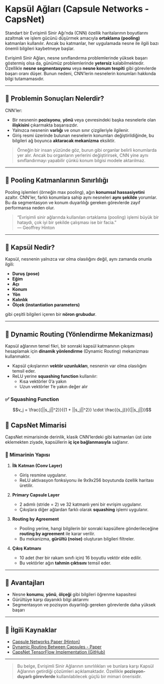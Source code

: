 # Kapsül Ağları (Capsule Networks - CapsNet)

Standart bir Evrişimli Sinir Ağı’nda (CNN) özellik haritalarının boyutlarını azaltmak ve işlem gücünü düşürmek amacıyla **ortaklama (pooling)** katmanları kullanılır. Ancak bu katmanlar, her uygulamada nesne ile ilgili bazı önemli bilgileri kaybetmeye başlar.

Evrişimli Sinir Ağları, nesne sınıflandırma problemlerinde yüksek başarı göstermiş olsa da, günümüz problemlerinde **yetersiz** kalabilmektedir. Özellikle **nesne segmentasyonu** veya **nesne konum tespiti** gibi görevlerde başarı oranı düşer. Bunun nedeni, CNN’lerin nesnelerin konumları hakkında bilgi tutamamasıdır.

---

## 📌 Problemin Sonuçları Nelerdir?

CNN’ler:

- Bir nesnenin **pozisyonu**, **yönü** veya çevresindeki başka nesnelerle olan **ilişkisini** çıkarmakta başarısızdır.
- Yalnızca nesnenin **varlığı** ve onun sınır çizgileriyle ilgilenir.
- Giriş resmi üzerinde bulunan nesnelerin konumları değiştirildiğinde, bu bilgileri ağ boyunca **aktaracak mekanizma** eksiktir.

> Örneğin bir insan yüzünde göz, burun gibi organlar belirli konumlarda yer alır. Ancak bu organların yerlerini değiştirirsek, CNN yine aynı sınıflandırmayı yapabilir çünkü konum bilgisi modele aktarılmaz.

---

## 🧠 Pooling Katmanlarının Sınırlılığı

Pooling işlemleri (örneğin max pooling), ağın **konumsal hassasiyetini** azaltır. CNN'ler, farklı konumlara sahip aynı nesneleri **aynı şekilde** yorumlar. Bu da segmentasyon ve konum duyarlılığı gereken görevlerde zayıf performansa neden olur.

> “Evrişimli sinir ağlarında kullanılan ortaklama (pooling) işlemi büyük bir hataydı, çok iyi bir şekilde çalışması ise bir facia.”  
> — Geoffrey Hinton

---

## 🧩 Kapsül Nedir?

Kapsül, nesnenin yalnızca var olma olasılığını değil, aynı zamanda onunla ilgili:
- **Duruş (pose)**
- **Eğim**
- **Açı**
- **Konum**
- **Yön**
- **Kalınlık**
- **Ölçek (instantiation parameters)**

gibi çeşitli bilgileri içeren bir **nöron grubudur**.

---

## 🔄 Dynamic Routing (Yönlendirme Mekanizması)

Kapsül ağlarının temel fikri, bir sonraki kapsül katmanının çıkışını hesaplamak için **dinamik yönlendirme** (Dynamic Routing) mekanizması kullanmaktır.

- Kapsül çıkışlarının **vektör uzunlukları**, nesnenin var olma olasılığını temsil eder.
- ReLU yerine **squashing function** kullanılır:
  - Kısa vektörler 0’a yakın
  - Uzun vektörler 1’e yakın değer alır

### ✅ Squashing Function

```math
v_j = \frac{{||s_j||^2}}{{1 + ||s_j||^2}} \cdot \frac{{s_j}}{{||s_j||}}
```

## 🧱 CapsNet Mimarisi

CapsNet mimarisinde derinlik, klasik CNN’lerdeki gibi katmanları üst üste eklemekten ziyade, kapsüllerin **iç içe bağlanmasıyla** sağlanır.

### 🔧 Mimarinin Yapısı

1. **İlk Katman (Conv Layer)**  
   - Giriş resmine uygulanır.  
   - ReLU aktivasyon fonksiyonu ile 9x9x256 boyutunda özellik haritası üretilir.

2. **Primary Capsule Layer**  
   - 2 adımlı (stride = 2) ve 32 katmanlı yeni bir evrişim uygulanır.  
   - Çıkışlara diğer ağlardan farklı olarak **squashing** işlemi uygulanır.

3. **Routing by Agreement**  
   - Pooling yerine, hangi bilgilerin bir sonraki kapsüllere gönderileceğine **routing by agreement** ile karar verilir.  
   - Bu mekanizma, **gürültü (noise)** oluşturan bilgileri filtreler.

4. **Çıkış Katmanı**  
   - 10 adet (her bir rakam sınıfı için) 16 boyutlu vektör elde edilir.  
   - Bu vektörler ağın **tahmin çıktısını** temsil eder.

---

## 🎯 Avantajları

- Nesne **konumu**, **yönü**, **ölçeği** gibi bilgileri öğrenme kapasitesi
- Gürültüye karşı dayanıklı bilgi aktarımı
- Segmentasyon ve pozisyon duyarlılığı gereken görevlerde daha yüksek başarı

---

## 📎 İlgili Kaynaklar

- [Capsule Networks Paper (Hinton)](https://arxiv.org/abs/1710.09829)
- [Dynamic Routing Between Capsules - Paper](https://arxiv.org/abs/1710.09829)
- [CapsNet TensorFlow Implementation (GitHub)](https://github.com/naturomics/CapsNet-Tensorflow)

---

> Bu belge, Evrişimli Sinir Ağlarının sınırlılıkları ve bunlara karşı Kapsül Ağlarının getirdiği çözümleri açıklamaktadır. Özellikle **pozisyon-duyarlı görevlerde** kullanılabilecek güçlü bir mimari önerisidir.
